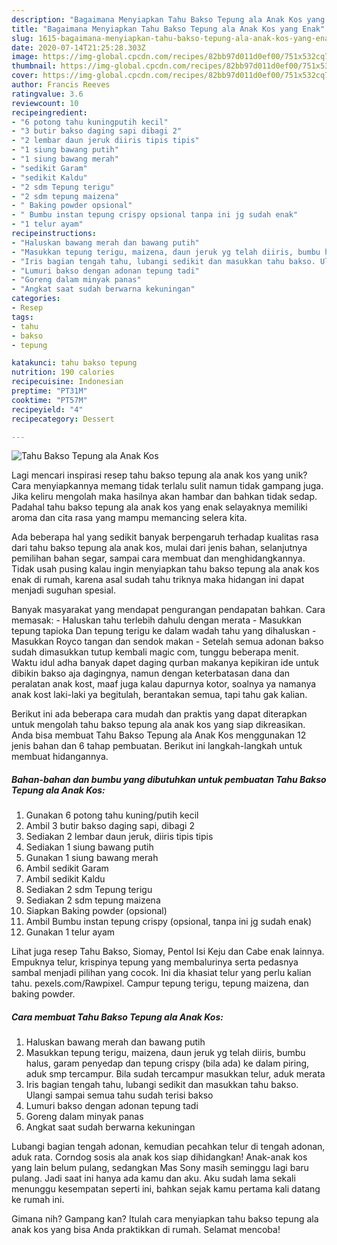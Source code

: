 ```yaml
---
description: "Bagaimana Menyiapkan Tahu Bakso Tepung ala Anak Kos yang Enak"
title: "Bagaimana Menyiapkan Tahu Bakso Tepung ala Anak Kos yang Enak"
slug: 1615-bagaimana-menyiapkan-tahu-bakso-tepung-ala-anak-kos-yang-enak
date: 2020-07-14T21:25:28.303Z
image: https://img-global.cpcdn.com/recipes/82bb97d011d0ef00/751x532cq70/tahu-bakso-tepung-ala-anak-kos-foto-resep-utama.jpg
thumbnail: https://img-global.cpcdn.com/recipes/82bb97d011d0ef00/751x532cq70/tahu-bakso-tepung-ala-anak-kos-foto-resep-utama.jpg
cover: https://img-global.cpcdn.com/recipes/82bb97d011d0ef00/751x532cq70/tahu-bakso-tepung-ala-anak-kos-foto-resep-utama.jpg
author: Francis Reeves
ratingvalue: 3.6
reviewcount: 10
recipeingredient:
- "6 potong tahu kuningputih kecil"
- "3 butir bakso daging sapi dibagi 2"
- "2 lembar daun jeruk diiris tipis tipis"
- "1 siung bawang putih"
- "1 siung bawang merah"
- "sedikit Garam"
- "sedikit Kaldu"
- "2 sdm Tepung terigu"
- "2 sdm tepung maizena"
- " Baking powder opsional"
- " Bumbu instan tepung crispy opsional tanpa ini jg sudah enak"
- "1 telur ayam"
recipeinstructions:
- "Haluskan bawang merah dan bawang putih"
- "Masukkan tepung terigu, maizena, daun jeruk yg telah diiris, bumbu halus, garam penyedap dan tepung crispy (bila ada) ke dalam piring, aduk smp tercampur. Bila sudah tercampur masukkan telur, aduk merata"
- "Iris bagian tengah tahu, lubangi sedikit dan masukkan tahu bakso. Ulangi sampai semua tahu sudah terisi bakso"
- "Lumuri bakso dengan adonan tepung tadi"
- "Goreng dalam minyak panas"
- "Angkat saat sudah berwarna kekuningan"
categories:
- Resep
tags:
- tahu
- bakso
- tepung

katakunci: tahu bakso tepung 
nutrition: 190 calories
recipecuisine: Indonesian
preptime: "PT31M"
cooktime: "PT57M"
recipeyield: "4"
recipecategory: Dessert

---
```



![Tahu Bakso Tepung ala Anak Kos](https://img-global.cpcdn.com/recipes/82bb97d011d0ef00/751x532cq70/tahu-bakso-tepung-ala-anak-kos-foto-resep-utama.jpg)

Lagi mencari inspirasi resep tahu bakso tepung ala anak kos yang unik? Cara menyiapkannya memang tidak terlalu sulit namun tidak gampang juga. Jika keliru mengolah maka hasilnya akan hambar dan bahkan tidak sedap. Padahal tahu bakso tepung ala anak kos yang enak selayaknya memiliki aroma dan cita rasa yang mampu memancing selera kita.

Ada beberapa hal yang sedikit banyak berpengaruh terhadap kualitas rasa dari tahu bakso tepung ala anak kos, mulai dari jenis bahan, selanjutnya pemilihan bahan segar, sampai cara membuat dan menghidangkannya. Tidak usah pusing kalau ingin menyiapkan tahu bakso tepung ala anak kos enak di rumah, karena asal sudah tahu triknya maka hidangan ini dapat menjadi suguhan spesial.

Banyak masyarakat yang mendapat pengurangan pendapatan bahkan. Cara memasak: - Haluskan tahu terlebih dahulu dengan merata - Masukkan tepung tapioka Dan tepung terigu ke dalam wadah tahu yang dihaluskan - Masukkan Royco tangan dan sendok makan - Setelah semua adonan bakso sudah dimasukkan tutup kembali magic com, tunggu beberapa menit. Waktu idul adha banyak dapet daging qurban makanya kepikiran ide untuk dibikin bakso aja dagingnya, namun dengan keterbatasan dana dan peralatan anak kost, maaf juga kalau dapurnya kotor, soalnya ya namanya anak kost laki-laki ya begitulah, berantakan semua, tapi tahu gak kalian.


Berikut ini ada beberapa cara mudah dan praktis yang dapat diterapkan untuk mengolah tahu bakso tepung ala anak kos yang siap dikreasikan. Anda bisa membuat Tahu Bakso Tepung ala Anak Kos menggunakan 12 jenis bahan dan 6 tahap pembuatan. Berikut ini langkah-langkah untuk membuat hidangannya.

<!--inarticleads1-->

##### Bahan-bahan dan bumbu yang dibutuhkan untuk pembuatan Tahu Bakso Tepung ala Anak Kos:

1. Gunakan 6 potong tahu kuning/putih kecil
1. Ambil 3 butir bakso daging sapi, dibagi 2
1. Sediakan 2 lembar daun jeruk, diiris tipis tipis
1. Sediakan 1 siung bawang putih
1. Gunakan 1 siung bawang merah
1. Ambil sedikit Garam
1. Ambil sedikit Kaldu
1. Sediakan 2 sdm Tepung terigu
1. Sediakan 2 sdm tepung maizena
1. Siapkan  Baking powder (opsional)
1. Ambil  Bumbu instan tepung crispy (opsional, tanpa ini jg sudah enak)
1. Gunakan 1 telur ayam


Lihat juga resep Tahu Bakso, Siomay, Pentol Isi Keju dan Cabe enak lainnya. Empuknya telur, krispinya tepung yang membalurinya serta pedasnya sambal menjadi pilihan yang cocok. Ini dia khasiat telur yang perlu kalian tahu. pexels.com/Rawpixel. Campur tepung terigu, tepung maizena, dan baking powder. 

<!--inarticleads2-->

##### Cara membuat Tahu Bakso Tepung ala Anak Kos:

1. Haluskan bawang merah dan bawang putih
1. Masukkan tepung terigu, maizena, daun jeruk yg telah diiris, bumbu halus, garam penyedap dan tepung crispy (bila ada) ke dalam piring, aduk smp tercampur. Bila sudah tercampur masukkan telur, aduk merata
1. Iris bagian tengah tahu, lubangi sedikit dan masukkan tahu bakso. Ulangi sampai semua tahu sudah terisi bakso
1. Lumuri bakso dengan adonan tepung tadi
1. Goreng dalam minyak panas
1. Angkat saat sudah berwarna kekuningan


Lubangi bagian tengah adonan, kemudian pecahkan telur di tengah adonan, aduk rata. Corndog sosis ala anak kos siap dihidangkan! Anak-anak kos yang lain belum pulang, sedangkan Mas Sony masih seminggu lagi baru pulang. Jadi saat ini hanya ada kamu dan aku. Aku sudah lama sekali menunggu kesempatan seperti ini, bahkan sejak kamu pertama kali datang ke rumah ini. 

Gimana nih? Gampang kan? Itulah cara menyiapkan tahu bakso tepung ala anak kos yang bisa Anda praktikkan di rumah. Selamat mencoba!
